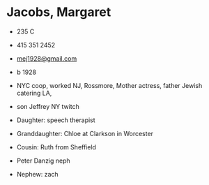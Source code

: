 # Jacobs, Margaret

* 235 C
    
* 415 351 2452[](http://voice.google.com/calls?a=nc,%2B14153512452 "Call +1 415-351-2452 via Google Voice")
    
* [mej1928@gmail.com](mailto:mej1928@gmail.com)
    
* b 1928
    
* NYC coop, worked NJ, Rossmore, Mother actress, father Jewish catering LA,
    
* son Jeffrey NY twitch
    
* Daughter: speech therapist
    
* Granddaughter: Chloe at Clarkson in Worcester
    
* Cousin: Ruth from Sheffield
    
* Peter Danzig neph
    
* Nephew: zach